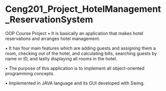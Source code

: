 # Ceng201_Project_HotelManagement_ReservationSystem
OOP Course Project
• It is basically an application that makes hotel reservations and arranges hotel management.

• It has four main features which are adding guests and assigning them a room, checking out of the hotel,
and calculating bills, searching guests by name or ID, and lastly displaying all rooms in the hotel.

• The purpose of this application is to implement all object-oriented programming concepts.

• Implemented in JAVA language and its GUI developed with Swing.
